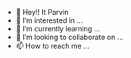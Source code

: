 - 👋 Hey!! It Parvin 
- 👀 I’m interested in ...
- 🌱 I’m currently learning ...
- 💞️ I’m looking to collaborate on ...
- 📫 How to reach me ...

<!---
parveen11498/parveen11498 is a ✨ special ✨ repository because its `README.md` (this file) appears on your GitHub profile.
You can click the Preview link to take a look at your changes.
--->

